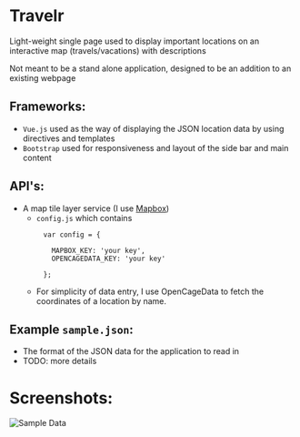 # Travelr
Light-weight single page used to display important locations on an interactive map (travels/vacations) with descriptions

Not meant to be a stand alone application, designed to be an addition to an existing webpage 


## Frameworks:

- `Vue.js` used as the way of displaying the JSON location data by using directives and templates
- `Bootstrap` used for responsiveness and layout of the side bar and main content

## API's:

- A map tile layer service (I use [Mapbox](https://www.mapbox.com/))
  - `config.js` which contains 
   ``` 
        var config = {

          MAPBOX_KEY: 'your key',
          OPENCAGEDATA_KEY: 'your key'
  
        };
    ```
  - For simplicity of data entry, I use OpenCageData to fetch the coordinates of a location by name.


## Example `sample.json`:

- The format of the JSON data for the application to read in
- TODO: more details

# Screenshots:

![Sample Data](/screenshots/ss.png)
